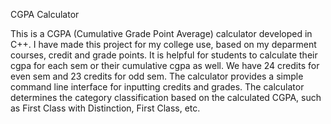 CGPA Calculator

This is a CGPA (Cumulative Grade Point Average) calculator developed in C++. I have made this project for my college use, based on my deparment courses, credit and grade points. It is helpful for students to calculate their cgpa for each sem or their cumulative cgpa as well. We have 24 credits for even sem and 23 credits for odd sem. The calculator provides a simple command line interface for inputting credits and grades. The calculator determines the category classification based on the calculated CGPA, such as First Class with Distinction, First Class, etc.
